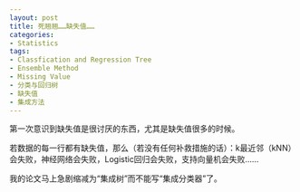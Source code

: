 ```yaml
---
layout: post
title: 死翘翘……缺失值……
categories:
- Statistics
tags:
- Classfication and Regression Tree
- Ensemble Method
- Missing Value
- 分类与回归树
- 缺失值
- 集成方法
---
```


第一次意识到缺失值是很讨厌的东西，尤其是缺失值很多的时候。

若数据的每一行都有缺失值，那么（若没有任何补救措施的话）：k最近邻（kNN）会失败，神经网络会失败，Logistic回归会失败，支持向量机会失败……

我的论文马上急剧缩减为“集成树”而不能写“集成分类器”了。
